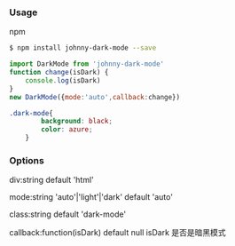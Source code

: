 ### Usage
npm 
``` bash
$ npm install johnny-dark-mode --save
```

```javascript
import DarkMode from 'johnny-dark-mode'
function change(isDark) {
    console.log(isDark)
}
new DarkMode({mode:'auto',callback:change})
```


```css
.dark-mode{
        background: black;
        color: azure;
    }
```


### Options

div:string default 'html' 

mode:string 'auto'|'light'|'dark' default 'auto'

class:string default 'dark-mode' 

callback:function(isDark) default null
isDark 是否是暗黑模式
